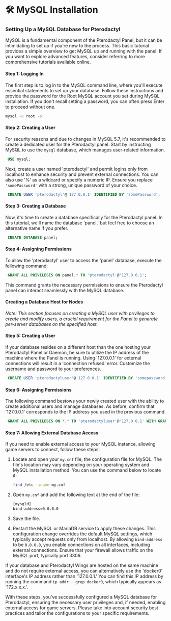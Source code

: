 # 🛠 MySQL Installation

### Setting Up a MySQL Database for Pterodactyl

MySQL is a fundamental component of the Pterodactyl Panel, but it can be intimidating to set up if you're new to the process. This basic tutorial provides a simple overview to get MySQL up and running with the panel. If you want to explore advanced features, consider referring to more comprehensive tutorials available online.

#### Step 1: Logging In

The first step is to log in to the MySQL command line, where you'll execute essential statements to set up your database. Follow these instructions and provide the password for the Root MySQL account you set during MySQL installation. If you don't recall setting a password, you can often press Enter to proceed without one.

```bash
mysql -u root -p
```

#### Step 2: Creating a User

For security reasons and due to changes in MySQL 5.7, it's recommended to create a dedicated user for the Pterodactyl panel. Start by instructing MySQL to use the `mysql` database, which manages user-related information.

```sql
 USE mysql;
```

Next, create a user named 'pterodactyl' and permit logins only from localhost to enhance security and prevent external connections. You can also use '%' as a wildcard or specify a numeric IP. Ensure you replace `'somePassword'` with a strong, unique password of your choice.

```sql
 CREATE USER 'pterodactyl'@'127.0.0.1' IDENTIFIED BY 'somePassword';
```

#### Step 3: Creating a Database

Now, it's time to create a database specifically for the Pterodactyl panel. In this tutorial, we'll name the database 'panel,' but feel free to choose an alternative name if you prefer.

```sql
 CREATE DATABASE panel;
```

#### Step 4: Assigning Permissions

To allow the 'pterodactyl' user to access the 'panel' database, execute the following command:

```sql
 GRANT ALL PRIVILEGES ON panel.* TO 'pterodactyl'@'127.0.0.1';
```

This command grants the necessary permissions to ensure the Pterodactyl panel can interact seamlessly with the MySQL database.

#### Creating a Database Host for Nodes

_Note: This section focuses on creating a MySQL user with privileges to create and modify users, a crucial requirement for the Panel to generate per-server databases on the specified host._

#### Step 5: Creating a User

If your database resides on a different host than the one hosting your Pterodactyl Panel or Daemon, be sure to utilize the IP address of the machine where the Panel is running. Using '127.0.0.1' for external connections will result in a 'connection refused' error. Customize the username and password to your preferences.

```sql
 CREATE USER 'pterodactyluser'@'127.0.0.1' IDENTIFIED BY 'somepassword';
```

#### Step 6: Assigning Permissions

The following command bestows your newly created user with the ability to create additional users and manage databases. As before, confirm that '127.0.0.1' corresponds to the IP address you used in the previous command.

```sql
 GRANT ALL PRIVILEGES ON *.* TO 'pterodactyluser'@'127.0.0.1' WITH GRANT OPTION;
```

#### Step 7: Allowing External Database Access

If you need to enable external access to your MySQL instance, allowing game servers to connect, follow these steps:

1.  Locate and open your `my.cnf` file, the configuration file for MySQL. The file's location may vary depending on your operating system and MySQL installation method. You can use the command below to locate it:

    ```bash
    find /etc -iname my.cnf
    ```
2.  Open `my.cnf` and add the following text at the end of the file:

    ```bash
    [mysqld]
    bind-address=0.0.0.0
    ```
3. Save the file.
4. Restart the MySQL or MariaDB service to apply these changes. This configuration change overrides the default MySQL settings, which typically accept requests only from localhost. By allowing `bind-address` to be `0.0.0.0`, you enable connections on all interfaces, including external connections. Ensure that your firewall allows traffic on the MySQL port, typically port 3306.

If your database and Pterodactyl Wings are hosted on the same machine and do not require external access, you can alternatively use the 'docker0' interface's IP address rather than '127.0.0.1.' You can find this IP address by running the command `ip addr | grep docker0`, which typically appears as '172.x.x.x.'.

With these steps, you've successfully configured a MySQL database for Pterodactyl, ensuring the necessary user privileges and, if needed, enabling external access for game servers. Please take into account security best practices and tailor the configurations to your specific requirements.
